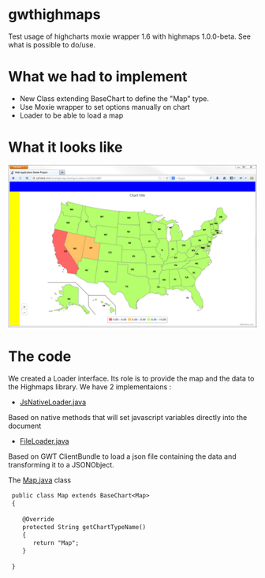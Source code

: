 gwthighmaps
===========

Test usage of highcharts moxie wrapper 1.6 with highmaps 1.0.0-beta. See what is possible to do/use.


# What we had to implement

* New Class extending BaseChart<T> to define the "Map" type.
* Use Moxie wrapper to set options manually on chart
* Loader to be able to load a map
 
# What it looks like

![map](./map.png)

# The code

We created a Loader interface. Its role is to provide the map and the data to the Highmaps library. We have 2 implementaions :

* [JsNativeLoader.java](./gwtapp/src/com/mycom/gwthighmaps/client/loader/js/JsNativeLoader.java)

Based on native methods that will set javascript variables directly into the document 

* [FileLoader.java](./gwtapp/src/com/mycom/gwthighmaps/client/loader/file/FileLoader.java)

Based on GWT ClientBundle to load a json file containing the data and transforming it to a JSONObject.



The [Map.java](./gwtapp/src/com/mycom/gwthighmaps/client/Map.java) class

     public class Map extends BaseChart<Map>
     {
     
        @Override
        protected String getChartTypeName()
        {
           return "Map";
        }
     
     }
